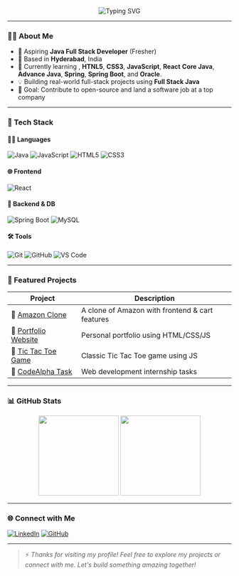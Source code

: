 <!-- Typing SVG Welcome Banner -->
<p align="center">
  <img src="https://readme-typing-svg.demolab.com?font=Fira+Code&duration=3000&pause=500&color=00F700&center=true&width=440&lines=Hi+%F0%9F%91%8B%2C+I'm+Md+Arman!;Java+Full+Stack+Developer;Open+to+Work+%F0%9F%92%BC;Welcome+to+my+GitHub+Profile!" alt="Typing SVG" />
</p>

---

### 👨‍💻 About Me
- 💼 Aspiring **Java Full Stack Developer** (Fresher)
- 📍 Based in **Hyderabad**, India
- 🌱 Currently learning , **HTNL5**, **CSS3**, **JavaScript**, **React** **Core Java**,  **Advance Java**,  **Spring**, **Spring Boot**, and **Oracle**.
- 💡 Building real-world full-stack projects using **Full Stack Java**
- 🎯 Goal: Contribute to open-source and land a software job at a top company

---

### 🚀 Tech Stack

#### 🧑‍💻 Languages
![Java](https://img.shields.io/badge/Java-ED8B00?style=for-the-badge&logo=java&logoColor=white)
![JavaScript](https://img.shields.io/badge/JavaScript-F7DF1E?style=for-the-badge&logo=javascript&logoColor=black)
![HTML5](https://img.shields.io/badge/HTML5-e34c26?style=for-the-badge&logo=html5&logoColor=white)
![CSS3](https://img.shields.io/badge/CSS3-264de4?style=for-the-badge&logo=css3&logoColor=white)

#### 🌐 Frontend
![React](https://img.shields.io/badge/React-61DBFB?style=for-the-badge&logo=react&logoColor=black)

#### 🧠 Backend & DB
![Spring Boot](https://img.shields.io/badge/Spring_Boot-6DB33F?style=for-the-badge&logo=spring-boot&logoColor=white)
![MySQL](https://img.shields.io/badge/MySQL-00758f?style=for-the-badge&logo=mysql&logoColor=white)

#### 🛠 Tools
![Git](https://img.shields.io/badge/Git-F1502F?style=for-the-badge&logo=git&logoColor=white)
![GitHub](https://img.shields.io/badge/GitHub-100000?style=for-the-badge&logo=github&logoColor=white)
![VS Code](https://img.shields.io/badge/VS%20Code-007ACC?style=for-the-badge&logo=visual-studio-code&logoColor=white)

---

### 📘 Featured Projects
| Project | Description |
|--------|-------------|
| 🔗 [Amazon Clone](https://github.com/mdarman6207570/Amazon-Clone) | A clone of Amazon with frontend & cart features |
| 🔗 [Portfolio Website](https://github.com/mdarman6207570/portfolio-project) | Personal portfolio using HTML/CSS/JS |
| 🔗 [Tic Tac Toe Game](https://github.com/mdarman6207570/Tic-Tac-Toe-Game) | Classic Tic Tac Toe game using JS |
| 🔗 [CodeAlpha Task](https://github.com/mdarman6207570/CodeAlpha_Task) | Web development internship tasks |

---

### 📊 GitHub Stats

<p align="center">
  <img src="https://github-readme-stats.vercel.app/api?username=mdarman6207570&show_icons=true&theme=tokyonight&count_private=true" height="180"/>
  <img src="https://github-readme-streak-stats.herokuapp.com/?user=mdarman6207570&theme=tokyonight" height="180"/>
</p>

---

### 🌐 Connect with Me
[![LinkedIn](https://img.shields.io/badge/LinkedIn-mdarman123-blue?style=for-the-badge&logo=linkedin)](https://www.linkedin.com/in/mdarman123/)
[![GitHub](https://img.shields.io/badge/GitHub-mdarman6207570-black?style=for-the-badge&logo=github)](https://github.com/mdarman6207570)

---

> ⚡ *Thanks for visiting my profile! Feel free to explore my projects or connect with me. Let's build something amazing together!*
